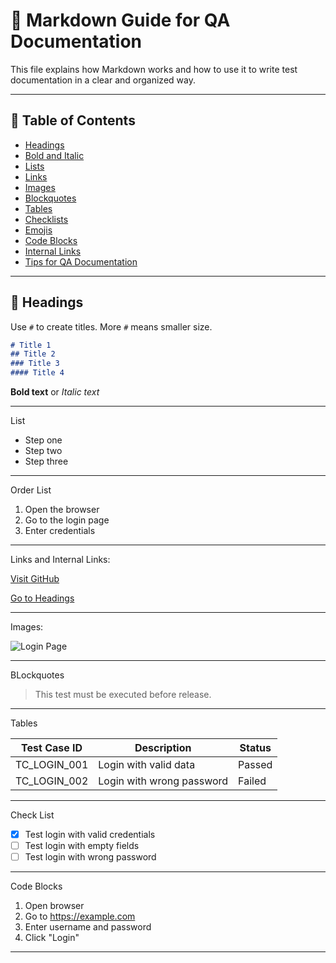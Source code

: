# 📘 Markdown Guide for QA Documentation

This file explains how Markdown works and how to use it to write test documentation in a clear and organized way.

---

## 📑 Table of Contents
- [Headings](#headings)
- [Bold and Italic](#bold-and-italic)
- [Lists](#lists)
- [Links](#links)
- [Images](#images)
- [Blockquotes](#blockquotes)
- [Tables](#tables)
- [Checklists](#checklists)
- [Emojis](#emojis)
- [Code Blocks](#code-blocks)
- [Internal Links](#internal-links)
- [Tips for QA Documentation](#tips-for-qa-documentation)

---

## 🧩 Headings

Use `#` to create titles. More `#` means smaller size.

```markdown
# Title 1
## Title 2
### Title 3
#### Title 4
```
**Bold text** or *Italic text*

---

List

- Step one
- Step two
- Step three

---

Order List
1. Open the browser
2. Go to the login page
3. Enter credentials

---

Links and Internal Links:

[Visit GitHub](https://github.com)

[Go to Headings](#headings)

---

Images:

![Login Page](https://example.com/login.png)

---

BLockquotes

> This test must be executed before release.

---

Tables

| Test Case ID | Description         | Status  |
|--------------|---------------------|---------|
| TC_LOGIN_001 | Login with valid data | Passed  |
| TC_LOGIN_002 | Login with wrong password | Failed |

---

Check List

- [x] Test login with valid credentials
- [ ] Test login with empty fields
- [ ] Test login with wrong password

---

Code Blocks

1. Open browser
2. Go to https://example.com
3. Enter username and password
4. Click "Login"

---

